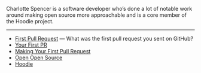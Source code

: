 Charlotte Spencer is a software developer who’s done a lot of notable work around making open source more approachable and is a core member of the Hoodie project.

---

- [First Pull Request](http://firstpr.me/) — What was the first pull request you sent on GitHub?
- [Your First PR](http://yourfirstpr.github.io/)
- [Making Your First Pull Request](http://www.charlotteis.co.uk/making-your-first-pull-request/)
- [Open Open Source](http://www.charlotteis.co.uk/open-open-source/)
- [Hoodie](http://hood.ie/)